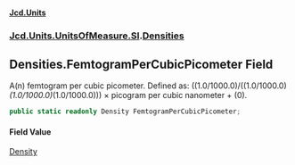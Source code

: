 #### [Jcd.Units](index.md 'index')
### [Jcd.Units.UnitsOfMeasure.SI](Jcd.Units.UnitsOfMeasure.SI.md 'Jcd.Units.UnitsOfMeasure.SI').[Densities](Densities.md 'Jcd.Units.UnitsOfMeasure.SI.Densities')

## Densities.FemtogramPerCubicPicometer Field

A(n) femtogram per cubic picometer. Defined as: ((1.0/1000.0)/((1.0/1000.0)*(1.0/1000.0)*(1.0/1000.0))) × picogram per cubic nanometer + (0).

```csharp
public static readonly Density FemtogramPerCubicPicometer;
```

#### Field Value
[Density](Density.md 'Jcd.Units.UnitTypes.Density')
